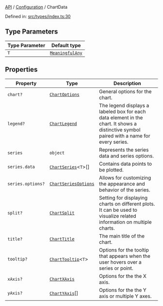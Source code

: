 [API](../../overview.md) / [Configuration](../overview.md) / ChartData

Defined in: [src/types/index.ts:30](https://github.com/gravity-ui/charts/blob/6aea3bcf86facdd4a019a7e612d7ac7e27006c35/src/types/index.ts#L30)

## Type Parameters

| Type Parameter | Default type |
| ------ | ------ |
| `T` | [`MeaningfulAny`](../../Utilities/type-aliases/MeaningfulAny.md) |

## Properties

| Property | Type | Description |
| ------ | ------ | ------ |
| <a id="chart"></a> `chart?` | [`ChartOptions`](ChartOptions.md) | General options for the chart. |
| <a id="legend"></a> `legend?` | [`ChartLegend`](ChartLegend.md) | The legend displays a labeled box for each data element in the chart. It shows a distinctive symbol paired with a name for every series. |
| <a id="series"></a> `series` | `object` | Represents the series data and series options. |
| `series.data` | [`ChartSeries`](../../Series/General/type-aliases/ChartSeries.md)\<`T`\>[] | Contains data points to be plotted. |
| `series.options?` | [`ChartSeriesOptions`](../../Series/General/interfaces/ChartSeriesOptions.md) | Allows for customizing the appearance and behavior of the series. |
| <a id="split"></a> `split?` | [`ChartSplit`](ChartSplit.md) | Setting for displaying charts on different plots. It can be used to visualize related information on multiple charts. |
| <a id="title"></a> `title?` | [`ChartTitle`](ChartTitle.md) | The main title of the chart. |
| <a id="tooltip"></a> `tooltip?` | [`ChartTooltip`](ChartTooltip.md)\<`T`\> | Options for the tooltip that appears when the user hovers over a series or point. |
| <a id="xaxis"></a> `xAxis?` | [`ChartXAxis`](ChartXAxis.md) | Options for the the X axis. |
| <a id="yaxis"></a> `yAxis?` | [`ChartYAxis`](ChartYAxis.md)[] | Options for the the Y axis or multiple Y axes. |
